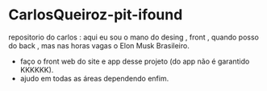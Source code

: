 # CarlosQueiroz-pit-ifound
repositorio do carlos : aqui eu sou o mano do desing , front , quando posso do back , mas nas horas vagas o Elon Musk Brasileiro.

- faço o front web do site e app desse projeto (do app não é garantido KKKKKK).
- ajudo em todas as áreas dependendo enfim.
